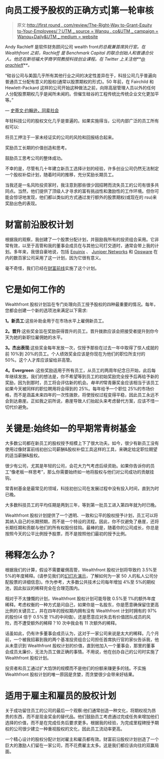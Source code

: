 # 向员工授予股权的正确方式|第一轮审核

> 原文:[http://first round . com/review/The-Right-Way to-Grant-Equity to-Your-Employees/？UTM _ source = Wanqu . co&UTM _ campaign = Wanqu+Daily&UTM _ medium = website](http://firstround.com/review/The-Right-Way-to-Grant-Equity-to-Your-Employees/?utm_source=wanqu.co&utm_campaign=Wanqu+Daily&utm_medium=website)

Andy Rachleff 是软件财务顾问公司 wealth front*的总裁兼首席执行官。在 Wealthfront 之前，Rachleff 是 Benchmark Capital 的联合创始人和普通合伙人。他还在斯坦福大学商学院教授科技创业课程。在 Twitter 上关注他**[@ arachleff](https://twitter.com/arachleff "null")**。*

“硅谷公司与美国几乎所有其他行业之间的决定性差异在于，科技公司几乎普遍向普通员工分配有意义的股权(通常以股票期权的形式)。50 年前，在 Fairchild 和 Hewlett-Packard 这样的公司开始这种做法之前，向除高层管理人员以外的任何人分配股票期权几乎是闻所未闻的。但催生硅谷的工程传统比传统企业文化更加平等。”

— [史蒂文·约翰逊，同辈社会](https://medium.com/the-peer-society/learning-from-los-gatos-410c644cebe4 "null")

年轻科技公司的股权文化几乎是普遍的。如果实施得当，公司内部广泛的员工所有权可以:

将员工押注于一家未经证实的公司的风险和回报结合起来。

奖励员工长期的价值创造和思考。

鼓励员工思考公司的整体成功。

不幸的是，尽管有几十年建立新员工选择计划的经验，许多创业公司仍然无法制定一个股权补偿计划，随着时间的推移，充分奖励长期员工。

当我还是一名风险投资家时，我注意到那些很少因招聘而流失员工的公司有很多共同点。当然，他们提供了顶级人才寻求的富有挑战性和激励性的工作环境。但你可能会惊讶地发现，他们都以类似的方式通过发行额外的股票期权(或现在的 rsu)来奖励出色的表现。

# 财富前沿股权计划

根据我的观察，我创建了一个股票分配计划，并鼓励我所有的投资组合采用。它非常有效，以至于高管和我的董事会成员在与其他公司打交道时，通常会带上我的计划。多年来，我很自豪地说，包括 [Equinix](http://www.equinix.com/ "null") 、 [Juniper Networks](http://www.juniper.net/us/en/ "null") 和 [Opsware](https://www.crunchbase.com/organization/opsware "null") 在内的数百家公司采用了这一计划，因为它很有意义。

毫不奇怪，我们已经在[财富前线](https://www.wealthfront.com/ "null")实施了这个计划。

# 它是如何工作的

Wealthfront 股权计划旨在专门处理向员工授予股权的四种最重要的情况。每年，您都会创建一个新的选项池来满足以下需求:

**1。新员工**:这些补助金用于在市场水平上雇佣新员工。

**2。晋升**:这些奖金旨在奖励获得晋升的员工。晋升拨款应该会把接受者提升到你今天为她的新职位雇佣她的水平。

**3。杰出表现**:这些奖金每年发放一次，仅授予那些在过去一年中取得了惊人成就的前 10%到 20%的员工。个人绩效奖金应该是你现在为他们的职位所支付的 50%。这个人才库应该留给非高管。

**4。Evergreen** :这些奖励适用于所有员工，从员工的两周年纪念日开始，此后每年继续发放。我们的想法是，你不希望等到员工的初始奖励完全授予后再给予新的奖励，因为到那时，员工将会评估新的机会。*每年的*常青藤奖金应该相当于该员工如果今天被同样的职位聘用将会得到的 25%。每年给予一个职位 25%的市场价格，而不是涵盖未来四年的一次性拨款，将使授权过程变得平稳，因此员工永远不会到达悬崖。正如我之前所说，悬崖导致人们抬起头来考虑替代方案，应该不惜一切代价避免。

# 关键是:始终如一的早期常青树基金

大多数公司都在新员工的股权授予规模上下了很大功夫。如今，很少有新员工没有使用过像财富前线初创公司薪酬&股权补偿工具这样的工具，来确定给定职位期望的适当薪酬&股权。

很少有公司，尤其是年轻的公司，会花大力气考虑后续资助。如果你告诉你的员工“像老板一样思考”，那么你需要始终如一地将股权与他们对公司成功的贡献挂钩。

常青树基金是最常见的领域，科技初创公司在发展过程中没有投入时间，直到为时已晚。

大多数科技员工的平均任期是两到三年，等到第一批员工进入第四年就为时已晚。

Wealthfront 股权计划提供了一个透明、一致和公平的股权授予计划，员工可以将其纳入自己的长期预期，而不是一个特设的流程。因此，你不仅避免了悬崖，还将长期任期和贡献与他们的所有权股份挂钩。最棒的是，随着你的公司成长，你总是按照今天的公平比例授予股票，而不是按照他们最初的授予比例。

# 稀释怎么办？

根据我们的计算，假设不需要雇佣高管，Wealthfront 股权计划将导致约 3.5%至 5%的年度稀释。(请参见我们的[幻灯片演示](http://www.slideshare.net/wealthfront/wealthfront-equity-plan "null")，了解如何为一家 50 人的私人公司分配股票的详细信息)。作为参考，大多数公共技术公司每年增加 4%至 5%的期权池，因此拟议的稀释完全在合理范围内。



相对于不太慷慨的计划，Wealthfront 股权计划可能导致 0.5%至 1%的额外年度稀释。考虑权衡的一种方式是问自己，如果你是一名股东，你是愿意确保留住更高比例的关键员工，并在四年的授权期内拥有没有 Wealthfront 计划时拥有的 97%的股份(4 倍于 0.5%至 1%的中间值)，还是愿意应对失去有价值团队成员的风险，而不遭受额外的稀释？10 次中我会有 11 次额外的稀释。

话虽如此，仍有许多董事会成员认为，这对于一家公司来说是太大的稀释。几个月前，一个被我招募到我的两个基准投资组合公司担任首席执行官的家伙告诉我，他从未意识到 Wealthfront 股权计划的价值，直到他加入一个董事会，那里的董事会成员太廉价，无法为员工做正确的事情。不用说，他在创办自己的公司时实施了 Wealthfront 股权计划。

投资者和员工通过扩大馅饼的规模而不是他们的份额来赚更多的钱。不实施 Wealthfront 股权计划的唯一原因是贪婪，而贪婪很少会带来好结果。

# 适用于雇主和雇员的股权计划

关于成功留住员工的公司的最后一个观察:他们通常创造一种文化，将期权视为昂贵的东西，而不是现金奖金的替代品。他们鼓励员工考虑通过完成任务来增加他们选择的价值，而不是在完成任务后要求更多。根据我的经验，为完成里程碑授予期权的公司很少建立一种重视股权的文化，因此员工流动率更高。

一个精心设计的股权分配计划对雇主和雇员都有效。财富前沿股权计划创造了一个巨大的激励人们留在一家公司，而不花费雇主太多。这是我们都应该向往的双赢局面。

